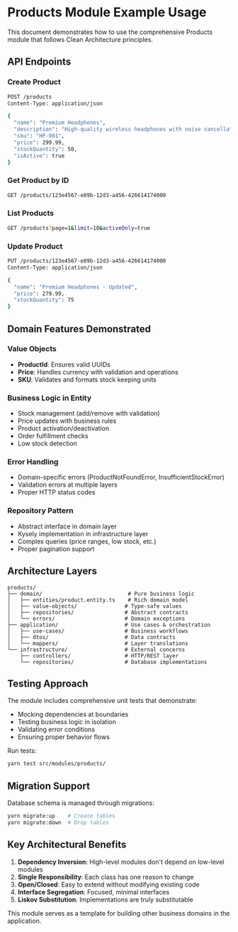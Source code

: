 # Products Module Example Usage

This document demonstrates how to use the comprehensive Products module that follows Clean Architecture principles.

## API Endpoints

### Create Product

```bash
POST /products
Content-Type: application/json

{
  "name": "Premium Headphones",
  "description": "High-quality wireless headphones with noise cancellation",
  "sku": "HP-001",
  "price": 299.99,
  "stockQuantity": 50,
  "isActive": true
}
```

### Get Product by ID

```bash
GET /products/123e4567-e89b-12d3-a456-426614174000
```

### List Products

```bash
GET /products?page=1&limit=10&activeOnly=true
```

### Update Product

```bash
PUT /products/123e4567-e89b-12d3-a456-426614174000
Content-Type: application/json

{
  "name": "Premium Headphones - Updated",
  "price": 279.99,
  "stockQuantity": 75
}
```

## Domain Features Demonstrated

### Value Objects

- **ProductId**: Ensures valid UUIDs
- **Price**: Handles currency with validation and operations
- **SKU**: Validates and formats stock keeping units

### Business Logic in Entity

- Stock management (add/remove with validation)
- Price updates with business rules
- Product activation/deactivation
- Order fulfillment checks
- Low stock detection

### Error Handling

- Domain-specific errors (ProductNotFoundError, InsufficientStockError)
- Validation errors at multiple layers
- Proper HTTP status codes

### Repository Pattern

- Abstract interface in domain layer
- Kysely implementation in infrastructure layer
- Complex queries (price ranges, low stock, etc.)
- Proper pagination support

## Architecture Layers

```
products/
├── domain/                           # Pure business logic
│   ├── entities/product.entity.ts    # Rich domain model
│   ├── value-objects/               # Type-safe values
│   ├── repositories/                # Abstract contracts
│   └── errors/                      # Domain exceptions
├── application/                     # Use cases & orchestration
│   ├── use-cases/                   # Business workflows
│   ├── dtos/                        # Data contracts
│   └── mappers/                     # Layer translations
└── infrastructure/                  # External concerns
    ├── controllers/                 # HTTP/REST layer
    └── repositories/                # Database implementations
```

## Testing Approach

The module includes comprehensive unit tests that demonstrate:

- Mocking dependencies at boundaries
- Testing business logic in isolation
- Validating error conditions
- Ensuring proper behavior flows

Run tests:

```bash
yarn test src/modules/products/
```

## Migration Support

Database schema is managed through migrations:

```bash
yarn migrate:up    # Create tables
yarn migrate:down  # Drop tables
```

## Key Architectural Benefits

1. **Dependency Inversion**: High-level modules don't depend on low-level modules
2. **Single Responsibility**: Each class has one reason to change
3. **Open/Closed**: Easy to extend without modifying existing code
4. **Interface Segregation**: Focused, minimal interfaces
5. **Liskov Substitution**: Implementations are truly substitutable

This module serves as a template for building other business domains in the application.
